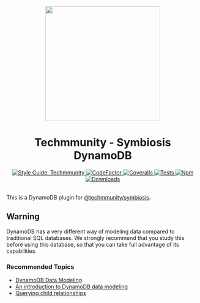 <div align="center">
	<img src="https://github.com/techmmunity/symbiosis/raw/master/resources/logo.gif" width="300" height="300">
</div>

<div align="center">

# Techmmunity - Symbiosis DynamoDB

<a href="https://github.com/techmmunity/eslint-config">
	<img src="https://img.shields.io/badge/style%20guide-Techmmunity-01d2ce?style=for-the-badge" alt="Style Guide: Techmmunity">
</a>
<a href="https://www.codefactor.io/repository/github/techmmunity/symbiosis-dynamodb">
	<img src="https://www.codefactor.io/repository/github/techmmunity/symbiosis-dynamodb/badge?style=for-the-badge" alt="CodeFactor">
</a>
<a href="https://coveralls.io/github/techmmunity/symbiosis-dynamodb?branch=master">
	<img src="https://img.shields.io/coveralls/github/techmmunity/symbiosis-dynamodb/master?style=for-the-badge" alt="Coveralls">
</a>
<a href="https://github.com/techmmunity/symbiosis-dynamodb/actions/workflows/coverage.yml">
	<img src="https://img.shields.io/github/workflow/status/techmmunity/symbiosis-dynamodb/tests?label=tests&logo=github&style=for-the-badge" alt="Tests">
</a>
<a href="https://www.npmjs.com/package/@techmmunity/symbiosis-dynamodb">
	<img src="https://img.shields.io/npm/v/@techmmunity/symbiosis-dynamodb.svg?color=CC3534&style=for-the-badge" alt="Npm">
</a>
<a href="https://www.npmjs.com/package/@techmmunity/symbiosis-dynamodb">
	<img src="https://img.shields.io/npm/dw/@techmmunity/symbiosis-dynamodb.svg?style=for-the-badge" alt="Downloads">
</a>

<br>
<br>

</div>

This is a DynamoDB plugin for [@techmmunity/symbiosis]().

## Warning

DynamoDB has a very different way of modeling data compared to traditional SQL databases. We strongly recommend that you study this before using this database, so that you can take full advantage of its capabilities.

### Recommended Topics

- [DynamoDB Data Modeling](https://codeburst.io/dynamodb-data-modeling-7f11950b25bf)
- [An introduction to DynamoDB data modeling](https://blog.theodo.com/2021/04/introduction-to-dynamo-db-modeling/)
- [Querying child relationships](https://stackoverflow.com/questions/63755975/modelling-parent-child-subchild-relationships-in-dynamodb)
